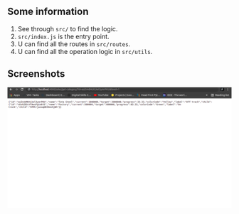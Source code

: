 ## Some information
1. See through `src/` to find the logic.
2. `src/index.js` is the entry point.
3. U can find all the routes in `src/routes`.
4. U can find all the operation logic in `src/utils`.

## Screenshots
![screenshot of get-category query](images/get-categories.png "GET categories")

